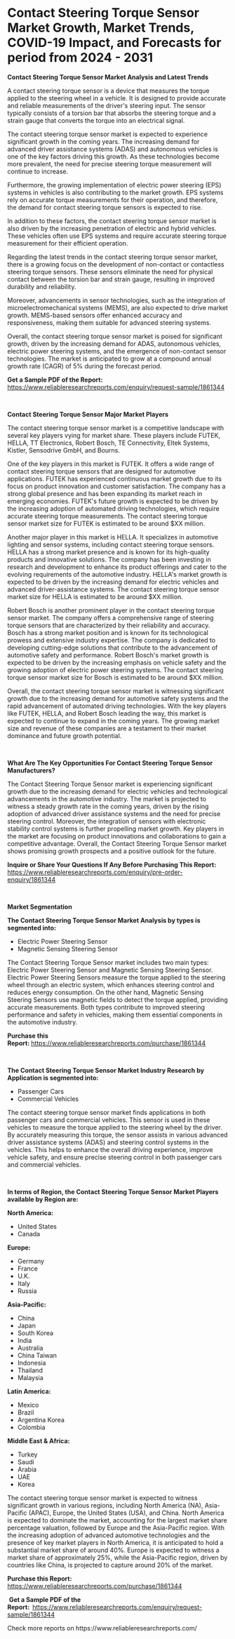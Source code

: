 <p><h1>Contact Steering Torque Sensor Market Growth, Market Trends, COVID-19 Impact, and Forecasts for period from 2024 - 2031</h1></p><p><strong>Contact Steering Torque Sensor Market Analysis and Latest Trends</strong></p>
<p><p>A contact steering torque sensor is a device that measures the torque applied to the steering wheel in a vehicle. It is designed to provide accurate and reliable measurements of the driver's steering input. The sensor typically consists of a torsion bar that absorbs the steering torque and a strain gauge that converts the torque into an electrical signal.</p><p>The contact steering torque sensor market is expected to experience significant growth in the coming years. The increasing demand for advanced driver assistance systems (ADAS) and autonomous vehicles is one of the key factors driving this growth. As these technologies become more prevalent, the need for precise steering torque measurement will continue to increase.</p><p>Furthermore, the growing implementation of electric power steering (EPS) systems in vehicles is also contributing to the market growth. EPS systems rely on accurate torque measurements for their operation, and therefore, the demand for contact steering torque sensors is expected to rise.</p><p>In addition to these factors, the contact steering torque sensor market is also driven by the increasing penetration of electric and hybrid vehicles. These vehicles often use EPS systems and require accurate steering torque measurement for their efficient operation.</p><p>Regarding the latest trends in the contact steering torque sensor market, there is a growing focus on the development of non-contact or contactless steering torque sensors. These sensors eliminate the need for physical contact between the torsion bar and strain gauge, resulting in improved durability and reliability.</p><p>Moreover, advancements in sensor technologies, such as the integration of microelectromechanical systems (MEMS), are also expected to drive market growth. MEMS-based sensors offer enhanced accuracy and responsiveness, making them suitable for advanced steering systems.</p><p>Overall, the contact steering torque sensor market is poised for significant growth, driven by the increasing demand for ADAS, autonomous vehicles, electric power steering systems, and the emergence of non-contact sensor technologies. The market is anticipated to grow at a compound annual growth rate (CAGR) of 5% during the forecast period.</p></p>
<p><strong>Get a Sample PDF of the Report:&nbsp;</strong> <a href="https://www.reliableresearchreports.com/enquiry/request-sample/1861344">https://www.reliableresearchreports.com/enquiry/request-sample/1861344</a></p>
<p>&nbsp;</p>
<p><strong>Contact Steering Torque Sensor Major Market Players</strong></p>
<p><p>The contact steering torque sensor market is a competitive landscape with several key players vying for market share. These players include FUTEK, HELLA, TT Electronics, Robert Bosch, TE Connectivity, Eltek Systems, Kistler, Sensodrive GmbH, and Bourns.</p><p>One of the key players in this market is FUTEK. It offers a wide range of contact steering torque sensors that are designed for automotive applications. FUTEK has experienced continuous market growth due to its focus on product innovation and customer satisfaction. The company has a strong global presence and has been expanding its market reach in emerging economies. FUTEK's future growth is expected to be driven by the increasing adoption of automated driving technologies, which require accurate steering torque measurements. The contact steering torque sensor market size for FUTEK is estimated to be around $XX million.</p><p>Another major player in this market is HELLA. It specializes in automotive lighting and sensor systems, including contact steering torque sensors. HELLA has a strong market presence and is known for its high-quality products and innovative solutions. The company has been investing in research and development to enhance its product offerings and cater to the evolving requirements of the automotive industry. HELLA's market growth is expected to be driven by the increasing demand for electric vehicles and advanced driver-assistance systems. The contact steering torque sensor market size for HELLA is estimated to be around $XX million.</p><p>Robert Bosch is another prominent player in the contact steering torque sensor market. The company offers a comprehensive range of steering torque sensors that are characterized by their reliability and accuracy. Bosch has a strong market position and is known for its technological prowess and extensive industry expertise. The company is dedicated to developing cutting-edge solutions that contribute to the advancement of automotive safety and performance. Robert Bosch's market growth is expected to be driven by the increasing emphasis on vehicle safety and the growing adoption of electric power steering systems. The contact steering torque sensor market size for Bosch is estimated to be around $XX million.</p><p>Overall, the contact steering torque sensor market is witnessing significant growth due to the increasing demand for automotive safety systems and the rapid advancement of automated driving technologies. With the key players like FUTEK, HELLA, and Robert Bosch leading the way, this market is expected to continue to expand in the coming years. The growing market size and revenue of these companies are a testament to their market dominance and future growth potential.</p></p>
<p>&nbsp;</p>
<p><strong>What Are The Key Opportunities For Contact Steering Torque Sensor Manufacturers?</strong></p>
<p><p>The Contact Steering Torque Sensor market is experiencing significant growth due to the increasing demand for electric vehicles and technological advancements in the automotive industry. The market is projected to witness a steady growth rate in the coming years, driven by the rising adoption of advanced driver assistance systems and the need for precise steering control. Moreover, the integration of sensors with electronic stability control systems is further propelling market growth. Key players in the market are focusing on product innovations and collaborations to gain a competitive advantage. Overall, the Contact Steering Torque Sensor market shows promising growth prospects and a positive outlook for the future.</p></p>
<p><strong>Inquire or Share Your Questions If Any Before Purchasing This Report:</strong> <a href="https://www.reliableresearchreports.com/enquiry/pre-order-enquiry/1861344">https://www.reliableresearchreports.com/enquiry/pre-order-enquiry/1861344</a></p>
<p>&nbsp;</p>
<p><strong>Market Segmentation</strong></p>
<p><strong>The Contact Steering Torque Sensor Market Analysis by types is segmented into:</strong></p>
<p><ul><li>Electric Power Steering Sensor</li><li>Magnetic Sensing Steering Sensor</li></ul></p>
<p><p>The Contact Steering Torque Sensor market includes two main types: Electric Power Steering Sensor and Magnetic Sensing Steering Sensor. Electric Power Steering Sensors measure the torque applied to the steering wheel through an electric system, which enhances steering control and reduces energy consumption. On the other hand, Magnetic Sensing Steering Sensors use magnetic fields to detect the torque applied, providing accurate measurements. Both types contribute to improved steering performance and safety in vehicles, making them essential components in the automotive industry.</p></p>
<p><strong>Purchase this Report:&nbsp;</strong><a href="https://www.reliableresearchreports.com/purchase/1861344">https://www.reliableresearchreports.com/purchase/1861344</a></p>
<p>&nbsp;</p>
<p><strong>The Contact Steering Torque Sensor Market Industry Research by Application is segmented into:</strong></p>
<p><ul><li>Passenger Cars</li><li>Commercial Vehicles</li></ul></p>
<p><p>The contact steering torque sensor market finds applications in both passenger cars and commercial vehicles. This sensor is used in these vehicles to measure the torque applied to the steering wheel by the driver. By accurately measuring this torque, the sensor assists in various advanced driver assistance systems (ADAS) and steering control systems in the vehicles. This helps to enhance the overall driving experience, improve vehicle safety, and ensure precise steering control in both passenger cars and commercial vehicles.</p></p>
<p>&nbsp;</p>
<p><strong>In terms of Region, the Contact Steering Torque Sensor Market Players available by Region are:</strong></p>
<p>
    <p> <strong> North America: </strong>
        <ul>
            <li>United States</li>
            <li>Canada</li>
        </ul>
        </p> 
    <p> <strong> Europe: </strong>
        <ul>
            <li>Germany</li>
            <li>France</li>
            <li>U.K.</li>
            <li>Italy</li>
            <li>Russia</li>
        </ul>
        </p> 
    <p> <strong> Asia-Pacific: </strong>
        <ul>
            <li>China</li>
            <li>Japan</li>
            <li>South Korea</li>
            <li>India</li>
            <li>Australia</li>
            <li>China Taiwan</li>
            <li>Indonesia</li>
            <li>Thailand</li>
            <li>Malaysia</li>
        </ul>
        </p> 
    <p> <strong> Latin America: </strong>
        <ul>
            <li>Mexico</li>
            <li>Brazil</li>
            <li>Argentina Korea</li>
            <li>Colombia</li>
        </ul>
        </p> 
    <p> <strong> Middle East & Africa: </strong>
        <ul>
            <li>Turkey</li>
            <li>Saudi</li>
            <li>Arabia</li>
            <li>UAE</li>
            <li>Korea</li>
        </ul>
    </p>
    </p>
<p><p>The contact steering torque sensor market is expected to witness significant growth in various regions, including North America (NA), Asia-Pacific (APAC), Europe, the United States (USA), and China. North America is expected to dominate the market, accounting for the largest market share percentage valuation, followed by Europe and the Asia-Pacific region. With the increasing adoption of advanced automotive technologies and the presence of key market players in North America, it is anticipated to hold a substantial market share of around 40%. Europe is expected to witness a market share of approximately 25%, while the Asia-Pacific region, driven by countries like China, is projected to capture around 20% of the market.</p></p>
<p><strong>Purchase this Report: </strong><a href="https://www.reliableresearchreports.com/purchase/1861344">https://www.reliableresearchreports.com/purchase/1861344</a></p>
<p>&nbsp;<strong>Get a Sample PDF of the Report:&nbsp;&nbsp;</strong><a href="https://www.reliableresearchreports.com/enquiry/request-sample/1861344">https://www.reliableresearchreports.com/enquiry/request-sample/1861344</a></p>
<p><strong></strong></p>
<p>Check more reports on https://www.reliableresearchreports.com/</p>